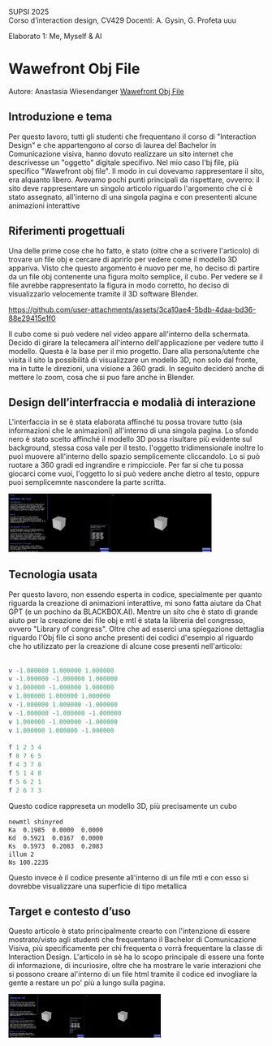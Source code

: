 SUPSI 2025  
Corso d’interaction design, CV429 
Docenti: A. Gysin, G. Profeta  uuu

Elaborato 1: Me, Myself & AI  

# Wawefront Obj File
Autore: Anastasia Wiesendanger 
[Wawefront Obj File](https://anastasiawiesendanger.github.io/The_Wawefront.obj_file/)


## Introduzione e tema
Per questo lavoro, tutti gli studenti che frequentano il corso di "Interaction Design" e che appartengono al corso di laurea del Bachelor in Comunicazione visiva, hanno dovuto realizzare un sito internet che descrivesse un "oggetto" digitale specifivo. Nel mio caso l'bj file, più specifico "Wawefront obj file". Il modo in cui dovevamo rappresentare il sito, era alquanto libero. Avevamo pochi punti principali da rispettare, ovverro: il sito deve rappresentare un singolo articolo riguardo l'argomento che ci è stato assegnato, all'interno di una singola pagina e con presententi alcune animazioni interattive


## Riferimenti progettuali
Una delle prime cose che ho fatto, è stato (oltre che a scrivere l'articolo) di trovare un file obj e cercare di aprirlo per vedere come il modello 3D appariva. Visto che questo argomento è nuovo per me, ho deciso di partire da un file obj contenente una figura molto semplice, il cubo. Per vedere se il file avrebbe rappresentato la figura in modo corretto, ho deciso di visualizzarlo velocemente tramite il 3D software Blender.


https://github.com/user-attachments/assets/3ca10ae4-5bdb-4daa-bd36-88e29415e1f0

Il cubo come si può vedere nel video appare all'interno della schermata. Decido di girare la telecamera all'interno dell'applicazione per vedere tutto il modello. Questa è la base per il mio progetto. Dare alla persona/utente che visita il sito la possibilità di visualizzare un modello 3D, non solo dal fronte, ma in tutte le direzioni, una visione a 360 gradi. In seguito deciderò anche di mettere lo zoom, cosa che si puo fare anche in Blender.

## Design dell’interfraccia e modalià di interazione
L'interfaccia in se è stata elaborata affinché tu possa trovare tutto (sia informazioni che le animazioni) all'interno di una singola pagina. Lo sfondo nero è stato scelto affinché il modello 3D possa risultare più evidente sul background, stessa cosa vale per il testo. l'oggetto tridimensionale inoltre lo puoi muovere all'interno dello spazio semplicemente cliccandolo. Lo si può ruotare a 360 gradi ed ingrandire e rimpicciole. Per far si che tu possa giocarci come vuoi, l'oggetto lo si può vedere anche dietro al testo, oppure puoi semplicemnte nascondere la parte scritta.


[<img src="doc/aperto.jpg" width="400" alt="Supplemento al dizionario italiano">]()



## Tecnologia usata
Per questo lavoro, non essendo esperta in codice, specialmente per quanto riguarda la creazione di animazioni interattive, mi sono fatta aiutare da Chat GPT (e un pochino da BLACKBOX.AI). Mentre un sito che è stato di grande aiuto per la creazione dei file obj e mtl è stata la libreria del congresso, ovvero "Library of congress". Oltre che ad esserci una spiegazione dettaglia riguardo l'Obj file ci sono anche presenti dei codici d'esempio al riguardo che ho utilizzato per la creazione di alcune cose presenti nell'articolo:


```g Object001

v -1.000000 1.000000 1.000000
v -1.000000 -1.000000 1.000000
v 1.000000 -1.000000 1.000000
v 1.000000 1.000000 1.000000
v -1.000000 1.000000 -1.000000
v -1.000000 -1.000000 -1.000000
v 1.000000 -1.000000 -1.000000
v 1.000000 1.000000 -1.000000

f 1 2 3 4
f 8 7 6 5
f 4 3 7 8
f 5 1 4 8
f 5 6 2 1
f 2 6 7 3
```

Questo codice rappreseta un modello 3D, più precisamente un cubo

```mtl file
newmtl shinyred
Ka  0.1985  0.0000  0.0000
Kd  0.5921  0.0167  0.0000
Ks  0.5973  0.2083  0.2083
illum 2
Ns 100.2235
```

Questo invece è il codice presente all'interno di un file mtl e con esso si dovrebbe visualizzare una superficie di tipo metallica

## Target e contesto d’uso
Questo articolo è stato principalmente crearto con l'intenzione di essere mostrato/visto agli studenti che frequentano il Bachelor di Comunicazione Visiva, più specificamente per chi frequenta o vorrà frequentare la classe di Interaction Design. L'articolo in sè ha lo scopo principale di essere una fonte di informazione, di incuriosire, oltre che ha mostrare le varie interazioni che si possono creare al'interno di un file html tramite il codice ed invogliare la gente a restare un po' più a lungo sulla pagina. 

[<img src="doc/aperto.jpg" width="300" alt="Supplemento al dizionario italiano">]()
